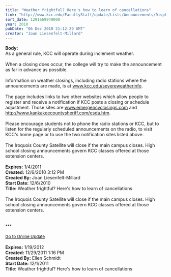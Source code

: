 ```yaml
---
title: "Weather frightful? Here's how to learn of cancellations"
link: "http://www.kcc.edu/FacultyStaff/update/Lists/Announcements/DispForm.aspx?ID=26"
sort_date: 1291669949000
year: 2010
pubDate: "06 Dec 2010 21:12:29 GMT"
creator: "Joan Liesenfelt-Millard"
---
```


<div><b>Body:</b> <div class=ExternalClassD1B840FDFB77431C8B10EB07C72DC3D6>
<div>As a general rule, KCC will operate during inclement weather. </div>
<div> </div>
<div>When a closing does occur, the college will try to make the announcement as far in advance as possible.<br><br></div>
<div>Information on weather closings, including radio stations where the announcements are made, is at <a href="/severeweatherinfo">www.kcc.edu/severeweatherinfo</a>. <br><br></div>
<div>The page includes links to two other websites which allow people to register and receive a notification if KCC posts a closing or schedule adjustment. Those sites are <a href="http://www.emergencyclosings.com/">www.emergencyclosings.com</a> and <a href="http://www.kankakeecountysheriff.com/esda.htm">http://www.kankakeecountysheriff.com/esda.htm</a>. <br><br></div>
<div>Please encourage students not to phone the radio stations or KCC, but to listen for the regularly scheduled announcements on the radio, to visit KCC's home page or to use the two notification sites listed above.<br><br></div>
<div>The Iroquois County Satellite will close if the main campus closes. High school closing announcements govern KCC classes offered at those extension centers.<br> </div></div></div>
<div><b>Expires:</b> 1/4/2011</div>
<div><b>Created:</b> 12/6/2010 3:12 PM</div>
<div><b>Created By:</b> Joan Liesenfelt-Millard</div>
<div><b>Start Date:</b> 12/6/2010</div>
<div><b>Title:</b> Weather frightful? Here&#39;s how to learn of cancellations</div>
<br />The Iroquois County Satellite will close if the main campus closes. High school closing announcements govern KCC classes offered at those extension centers.<br /></div>
<div> </div>
<div>
<div><font size="2"></font> </div>
<div><font size="2">***</font></div>
<div><font size="2"></font> </div>
<div><font size="2"><a href="/FacultyStaff/update/Pages/dailyupdate.aspx">Go to Online Update</a></font><font size="2"></font></div>
<div><font size="2"></font> </div></div></div></div></div></div>
<div><b>Expires:</b> 1/19/2012</div>
<div><b>Created:</b> 11/29/2011 1:16 PM</div>
<div><b>Created By:</b> Ellen Schmidt</div>
<div><b>Start Date:</b> 12/1/2011</div>
<div><b>Title:</b> Weather frightful? Here&#39;s how to learn of cancellations</div>
